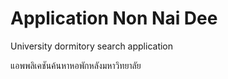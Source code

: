 # Application Non Nai Dee
University dormitory search application

แอพพลิเคชันค้นหาหอพักหลังมหาวิทยาลัย

